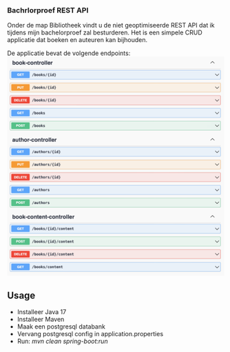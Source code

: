 ### Bachrlorproef REST API
Onder de map Bibliotheek vindt u de niet geoptimiseerde REST API dat ik tijdens mijn bachelorproef zal besturderen.
Het is een simpele CRUD applicatie dat boeken en auteuren kan bijhouden.


De applicatie bevat de volgende endpoints:
<img src="./img/endpoints.png" alt="image endpoints" />

## Usage
* Installeer Java 17
* Installeer Maven
* Maak een postgresql databank
* Vervang postgresql config in application.properties
* Run: *mvn clean spring-boot:run*
